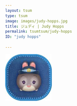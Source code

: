 ```yaml
---
layout: tsum
type: tsum
image: images/judy-hopps.jpg
title: ジュディ | Judy Hopps
permalink: tsumtsum/judy-hopps
ID: "judy hopps"

---
```

<img class="ui image" src="../images/judy-hopps.jpg">
